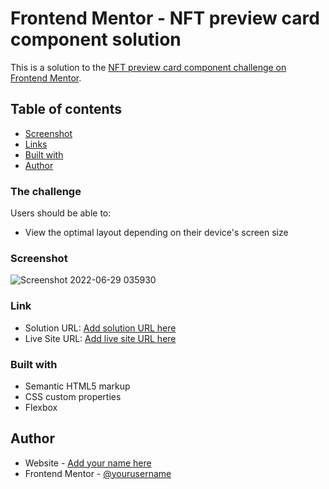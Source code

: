 # Frontend Mentor - NFT preview card component solution

This is a solution to the [NFT preview card component challenge on Frontend Mentor](https://www.frontendmentor.io/challenges/nft-preview-card-component-SbdUL_w0U).

## Table of contents
  - [Screenshot](#screenshot)
  - [Links](#links)
  - [Built with](#built-with)
- [Author](#author)





### The challenge

Users should be able to:

- View the optimal layout depending on their device's screen size

### Screenshot
![Screenshot 2022-06-29 035930](https://user-images.githubusercontent.com/106764649/176421377-7d6b079e-9335-4cd7-ab6a-5eca801682af.png)


### Link

- Solution URL: [Add solution URL here](https://your-solution-url.com)
- Live Site URL: [Add live site URL here](https://your-live-site-url.com)


### Built with

- Semantic HTML5 markup
- CSS custom properties
- Flexbox

## Author

- Website - [Add your name here](https://www.your-site.com)
- Frontend Mentor - [@yourusername](https://www.frontendmentor.io/profile/yourusername)
